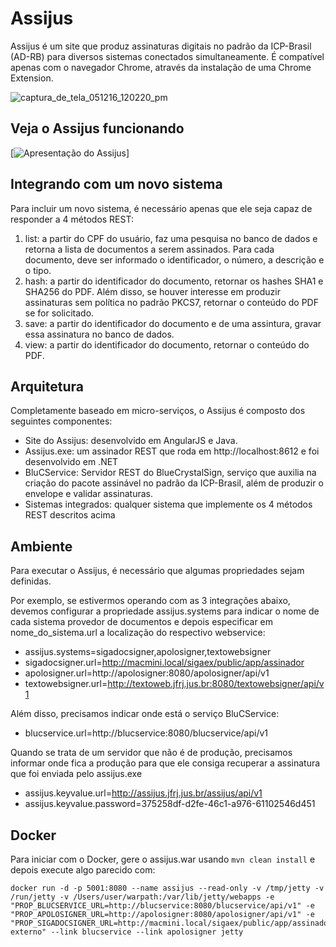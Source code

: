 # Assijus

Assijus é um site que produz assinaturas digitais no padrão da ICP-Brasil (AD-RB) para diversos sistemas conectados simultaneamente. É compatível apenas com o navegador Chrome, através da instalação de uma Chrome Extension.

![captura_de_tela_051216_120220_pm](https://cloud.githubusercontent.com/assets/4137623/16231009/914fa6d2-379a-11e6-8e70-937ef7fa94f1.jpg)

## Veja o Assijus funcionando
[![Apresentação do Assijus](https://img.youtube.com/vi/5qRObgaNG-E/0.jpg)]

## Integrando com um novo sistema
Para incluir um novo sistema, é necessário apenas que ele seja capaz de responder a 4 métodos REST:

1. list: a partir do CPF do usuário, faz uma pesquisa no banco de dados e retorna a lista de documentos a serem assinados. Para cada documento, deve ser informado o identificador, o número, a descrição e o tipo.
2. hash: a partir do identificador do documento, retornar os hashes SHA1 e SHA256 do PDF. Além disso, se houver interesse em produzir assinaturas sem política no padrão PKCS7, retornar o conteúdo do PDF se for solicitado.
3. save: a partir do identificador do documento e de uma assintura, gravar essa assinatura no banco de dados.
4. view: a partir do identificador do documento, retornar o conteúdo do PDF.

## Arquitetura

Completamente baseado em micro-serviços, o Assijus é composto dos seguintes componentes:
- Site do Assijus: desenvolvido em AngularJS e Java.
- Assijus.exe: um assinador REST que roda em http://localhost:8612 e foi desenvolvido em .NET
- BluCService: Servidor REST do BlueCrystalSign, serviço que auxilia na criação do pacote assinável no padrão da ICP-Brasil, além de produzir o envelope e validar assinaturas.
- Sistemas integrados: qualquer sistema que implemente os 4 métodos REST descritos acima

## Ambiente

Para executar o Assijus, é necessário que algumas propriedades sejam definidas.

Por exemplo, se estivermos operando com as 3 integrações abaixo, devemos configurar a propriedade assijus.systems para indicar o nome de cada sistema provedor de documentos e depois especificar em nome_do_sistema.url a localização do respectivo webservice:
- assijus.systems=sigadocsigner,apolosigner,textowebsigner
- sigadocsigner.url=http://macmini.local/sigaex/public/app/assinador
- apolosigner.url=http://apolosigner:8080/apolosigner/api/v1
- textowebsigner.url=http://textoweb.jfrj.jus.br:8080/textowebsigner/api/v1

Além disso, precisamos indicar onde está o serviço BluCService:
- blucservice.url=http://blucservice:8080/blucservice/api/v1

Quando se trata de um servidor que não é de produção, precisamos informar onde fica a produção para que ele consiga recuperar a assinatura que foi enviada pelo assijus.exe
- assijus.keyvalue.url=http://assijus.jfrj.jus.br/assijus/api/v1
- assijus.keyvalue.password=375258df-d2fe-46c1-a976-61102546d451

## Docker

Para iniciar com o Docker, gere o assijus.war usando ```mvn clean install``` e depois execute algo parecido com:

```
docker run -d -p 5001:8080 --name assijus --read-only -v /tmp/jetty -v /run/jetty -v /Users/user/warpath:/var/lib/jetty/webapps -e "PROP_BLUCSERVICE_URL=http://blucservice:8080/blucservice/api/v1" -e "PROP_APOLOSIGNER_URL=http://apolosigner:8080/apolosigner/api/v1" -e "PROP_SIGADOCSIGNER_URL=http://macmini.local/sigaex/public/app/assinador-externo" --link blucservice --link apolosigner jetty
```
